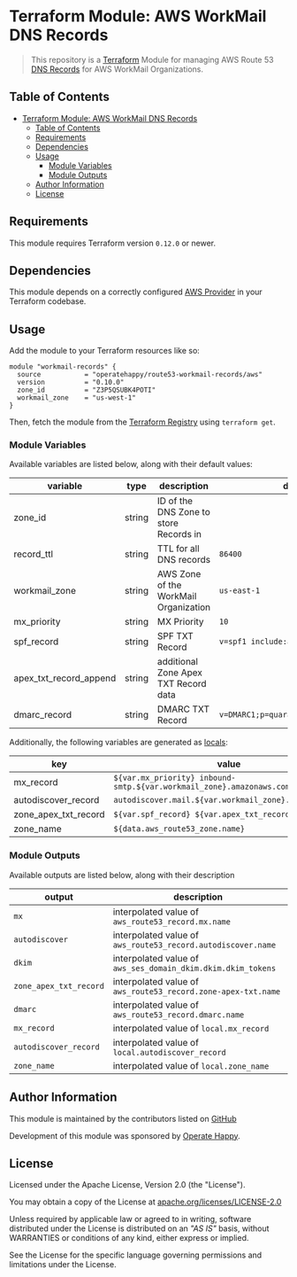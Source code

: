 # Terraform Module: AWS WorkMail DNS Records

> This repository is a [Terraform](https://terraform.io/) Module for managing AWS Route 53 [DNS Records](https://docs.aws.amazon.com/workmail/latest/adminguide/add_domain.html) for AWS WorkMail Organizations.

## Table of Contents

- [Terraform Module: AWS WorkMail DNS Records](#terraform-module-aws-workmail-dns-records)
  - [Table of Contents](#table-of-contents)
  - [Requirements](#requirements)
  - [Dependencies](#dependencies)
  - [Usage](#usage)
    - [Module Variables](#module-variables)
    - [Module Outputs](#module-outputs)
  - [Author Information](#author-information)
  - [License](#license)

## Requirements

This module requires Terraform version `0.12.0` or newer.

## Dependencies

This module depends on a correctly configured [AWS Provider](https://www.terraform.io/docs/providers/aws/index.html) in your Terraform codebase.

## Usage

Add the module to your Terraform resources like so:

```hcl
module "workmail-records" {
  source           = "operatehappy/route53-workmail-records/aws"
  version          = "0.10.0"
  zone_id          = "Z3P5QSUBK4POTI"
  workmail_zone    = "us-west-1"
}
```

Then, fetch the module from the [Terraform Registry](https://registry.terraform.io/modules/operatehappy/route53-workmail-records) using `terraform get`.

### Module Variables

Available variables are listed below, along with their default values:

| variable               | type   | description                            | default                               |
|------------------------|--------|----------------------------------------|---------------------------------------|
| zone_id                | string | ID of the DNS Zone to store Records in |                                       |
| record_ttl             | string | TTL for all DNS records                | `86400`                               |
| workmail_zone          | string | AWS Zone of the WorkMail Organization  | `us-east-1`                           |
| mx_priority            | string | MX Priority                            | `10`                                  |
| spf_record             | string | SPF TXT Record                         | `v=spf1 include:amazonses.com ~all;`  |
| apex_txt_record_append | string | additional Zone Apex TXT Record data   |                                       |
| dmarc_record           | string | DMARC TXT Record                       | `v=DMARC1;p=quarantine;pct=100;fo=1;` |

Additionally, the following variables are generated as [locals](https://www.terraform.io/docs/configuration/locals.html):

| key                  | value                                                                 |
|----------------------|-----------------------------------------------------------------------|
| mx_record            | `${var.mx_priority} inbound-smtp.${var.workmail_zone}.amazonaws.com.` |
| autodiscover_record  | `autodiscover.mail.${var.workmail_zone}.awsapps.com.`                 |
| zone_apex_txt_record | `${var.spf_record} ${var.apex_txt_record_append}`                     |
| zone_name            | `${data.aws_route53_zone.name}`                                       |


### Module Outputs

Available outputs are listed below, along with their description

| output                 | description                                                   |
|------------------------|---------------------------------------------------------------|
| `mx`                   | interpolated value of `aws_route53_record.mx.name`            |
| `autodiscover`         | interpolated value of `aws_route53_record.autodiscover.name`  |
| `dkim`                 | interpolated value of `aws_ses_domain_dkim.dkim.dkim_tokens`  |
| `zone_apex_txt_record` | interpolated value of `aws_route53_record.zone-apex-txt.name` |
| `dmarc`                | interpolated value of `aws_route53_record.dmarc.name`         |
| `mx_record`            | interpolated value of `local.mx_record`                       |
| `autodiscover_record`  | interpolated value of `local.autodiscover_record`             |
| `zone_name`            | interpolated value of `local.zone_name`                       |

## Author Information

This module is maintained by the contributors listed on [GitHub](https://github.com/operatehappy/terraform-aws-route53-workmail-records/graphs/contributors)

Development of this module was sponsored by [Operate Happy](https://github.com/operatehappy).

## License

Licensed under the Apache License, Version 2.0 (the "License").

You may obtain a copy of the License at [apache.org/licenses/LICENSE-2.0](http://www.apache.org/licenses/LICENSE-2.0)

Unless required by applicable law or agreed to in writing, software distributed under the License is distributed on an _"AS IS"_ basis, without WARRANTIES or conditions of any kind, either express or implied.

See the License for the specific language governing permissions and limitations under the License.
